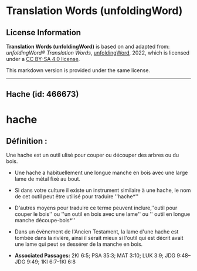 # Translation Words (unfoldingWord)

## License Information

**Translation Words (unfoldingWord)** is based on and adapted from: _unfoldingWord® Translation Words_, [unfoldingWord](https://unfoldingword.org/utw), 2022, which is licensed under a [CC BY-SA 4.0 license](https://creativecommons.org/licenses/by-sa/4.0/legalcode.en).

This markdown version is provided under the same license.



--------------------------------

## Hache (id: 466673)

hache
=====

Définition :
------------

Une hache est un outil ulisé pour couper ou découper des arbres ou du bois.

* Une hache a habituellement une longue manche en bois avec une large lame de métal fixé au bout.
* Si dans votre culture il existe un instrument similaire à une hache, le nom de cet outil peut être utilisé pour traduire ''hache\*''
* D'autres moyens pour traduire ce terme peuvent inclure,''outil pour couper le bois'' ou ''un outil en bois avec une lame'' ou '' outil en longue manche découpe\-bois\*''
* Dans un évènement de l'Ancien Testament, la lame d'une hache est tombée dans la rivière, ainsi il serait mieux si l'outil qui est décrit avait une lame qui peut se dessérer de la manche en bois.

* **Associated Passages:** 2KI 6:5; PSA 35:3; MAT 3:10; LUK 3:9; JDG 9:48–JDG 9:49; 1KI 6:7–1KI 6:8

